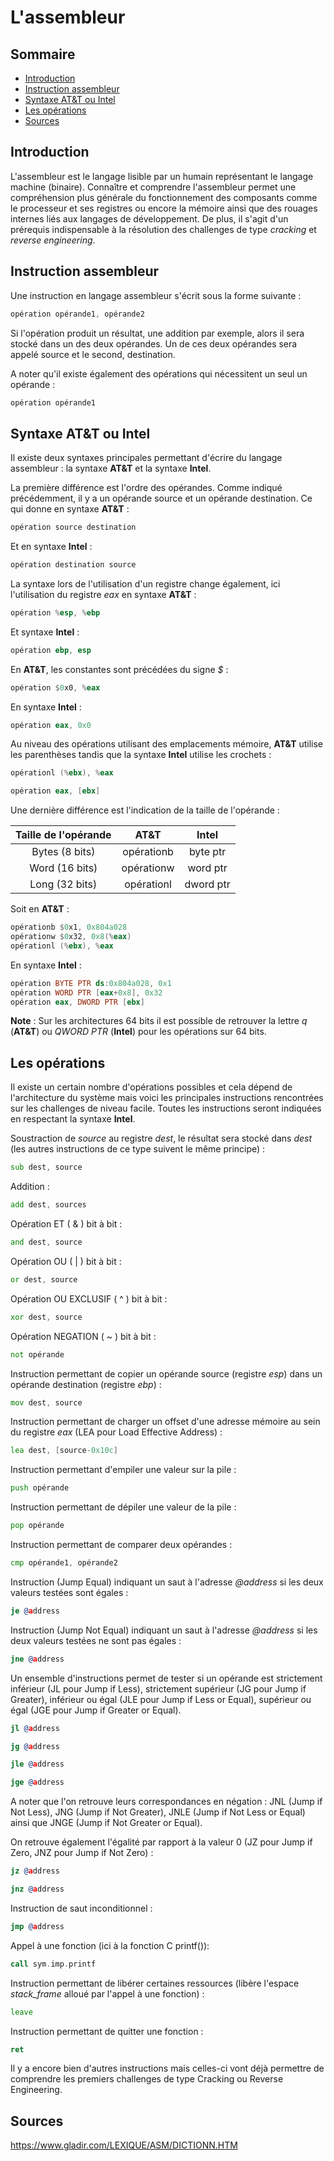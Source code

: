 # L'assembleur

## Sommaire
* [Introduction](https://github.com/MalweenLeGoffic/Reverse-Engineering/blob/master/01.%20Ressources/02.%20L'assembleur.md#introduction)
* [Instruction assembleur](https://github.com/MalweenLeGoffic/Reverse-Engineering/blob/master/01.%20Ressources/02.%20L'assembleur.md#instruction-assembleur)
* [Syntaxe AT&T ou Intel](https://github.com/MalweenLeGoffic/Reverse-Engineering/blob/master/01.%20Ressources/02.%20L'assembleur.md#syntaxe-att-ou-intel)
* [Les opérations](https://github.com/MalweenLeGoffic/Reverse-Engineering/blob/master/01.%20Ressources/02.%20L'assembleur.md#les-op%C3%A9rations)
* [Sources](https://github.com/MalweenLeGoffic/Reverse-Engineering/blob/master/01.%20Ressources/02.%20L'assembleur.md#sources)

## Introduction
L'assembleur est le langage lisible par un humain représentant le langage machine (binaire). Connaître et comprendre l'assembleur permet une compréhension plus générale du fonctionnement des composants comme le processeur et ses registres ou encore la mémoire ainsi que des rouages internes liés aux langages de développement. De plus, il s'agit d'un prérequis indispensable à la résolution des challenges de type _cracking_ et _reverse engineering_.

## Instruction assembleur

Une instruction en langage assembleur s'écrit sous la forme suivante :
```asm
opération opérande1, opérande2
```

Si l'opération produit un résultat, une addition par exemple, alors il sera stocké dans un des deux opérandes. Un de ces deux opérandes sera appelé source et le second, destination.

A noter qu'il existe également des opérations qui nécessitent un seul un opérande :
```asm
opération opérande1
```

## Syntaxe AT&T ou Intel
Il existe deux syntaxes principales permettant d'écrire du langage assembleur : la syntaxe **AT&T** et la syntaxe **Intel**.

La première différence est l'ordre des opérandes. Comme indiqué précédemment, il y a un opérande source et un opérande destination. Ce qui donne en syntaxe **AT&T** :
```asm
opération source destination
```

Et en syntaxe **Intel** :
```asm
opération destination source
```

La syntaxe lors de l'utilisation d'un registre change également, ici l'utilisation du registre _eax_ en syntaxe **AT&T** :
```asm
opération %esp, %ebp
```

Et syntaxe **Intel** :
```asm
opération ebp, esp
```


En **AT&T**, les constantes sont précédées du signe _$_ :
```asm
opération $0x0, %eax
```

En syntaxe **Intel** :
```asm
opération eax, 0x0
```


Au niveau des opérations utilisant des emplacements mémoire, **AT&T** utilise les parenthèses tandis que la syntaxe **Intel** utilise les crochets :
```asm
opérationl (%ebx), %eax
```

```asm
opération eax, [ebx]
```


Une dernière différence est l'indication de la taille de l'opérande :

|    Taille de l'opérande    |       AT&T      |      Intel     |
| :------------------------: | :-------------: | :------------: |
|       Bytes (8 bits)       |   opérationb    |    byte ptr    |
|       Word (16 bits)       |   opérationw    |    word ptr    |
|       Long (32 bits)       |   opérationl    |    dword ptr   |

Soit en **AT&T** :
```asm
opérationb $0x1, 0x804a028
opérationw $0x32, 0x8(%eax)
opérationl (%ebx), %eax
```

En syntaxe **Intel** :
```asm
opération BYTE PTR ds:0x804a028, 0x1
opération WORD PTR [eax+0x8], 0x32
opération eax, DWORD PTR [ebx]
```
**Note** : Sur les architectures 64 bits il est possible de retrouver la lettre _q_ (**AT&T**) ou _QWORD PTR_ (**Intel**) pour les opérations sur 64 bits.

## Les opérations
Il existe un certain nombre d'opérations possibles et cela dépend de l'architecture du système mais voici les principales instructions rencontrées sur les challenges de niveau facile. Toutes les instructions seront indiquées en respectant la syntaxe **Intel**.

Soustraction de _source_ au registre _dest_, le résultat sera stocké dans _dest_ (les autres instructions de ce type suivent le même principe) :
```asm
sub dest, source
```

Addition :
```asm
add dest, sources
```

Opération ET ( & ) bit à bit :
```asm
and dest, source
```

Opération OU ( \| ) bit à bit :
```asm
or dest, source
```

Opération OU EXCLUSIF ( ^ ) bit à bit :
```asm
xor dest, source
```

Opération NEGATION ( ~ ) bit à bit :
```asm
not opérande
```

Instruction permettant de copier un opérande source (registre _esp_) dans un opérande destination (registre _ebp_) :
```asm
mov dest, source
```

Instruction permettant de charger un offset d'une adresse mémoire au sein du registre _eax_ (LEA pour Load Effective Address) :
```asm
lea dest, [source-0x10c]
```

Instruction permettant d'empiler une valeur sur la pile :
```asm
push opérande
```

Instruction permettant de dépiler une valeur de la pile :
```asm
pop opérande
```

Instruction permettant de comparer deux opérandes :
```asm
cmp opérande1, opérande2
```

Instruction (Jump Equal) indiquant un saut à l'adresse _@address_ si les deux valeurs testées sont égales :
```asm
je @address
```

Instruction (Jump Not Equal) indiquant un saut à l'adresse _@address_ si les deux valeurs testées ne sont pas égales :
```asm
jne @address
```

Un ensemble d'instructions permet de tester si un opérande est strictement inférieur (JL pour Jump if Less), strictement supérieur (JG pour Jump if Greater), inférieur ou égal (JLE pour Jump if Less or Equal), supérieur ou égal (JGE pour Jump if Greater or Equal).
```asm
jl @address
```

```asm
jg @address
```

```asm
jle @address
```

```asm
jge @address
```
A noter que l'on retrouve leurs correspondances en négation : JNL (Jump if Not Less), JNG (Jump if Not Greater), JNLE (Jump if Not Less or Equal) ainsi que JNGE (Jump if Not Greater or Equal).


On retrouve également l'égalité par rapport à la valeur 0 (JZ pour Jump if Zero, JNZ pour Jump if Not Zero) :
```asm
jz @address
```

```asm
jnz @address
```

Instruction de saut inconditionnel :
```asm
jmp @address
```

Appel à une fonction (ici à la fonction C printf()):
```asm
call sym.imp.printf
```

Instruction permettant de libérer certaines ressources (libère l'espace _stack_frame_ alloué par l'appel à une fonction) :
```asm
leave
```

Instruction permettant de quitter une fonction :
```asm
ret
```

Il y a encore bien d'autres instructions mais celles-ci vont déjà permettre de comprendre les premiers challenges de type Cracking ou Reverse Engineering.

## Sources
https://www.gladir.com/LEXIQUE/ASM/DICTIONN.HTM
